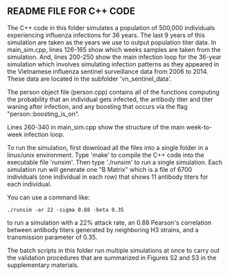 ## README FILE FOR C++ CODE

The C++ code in this folder simulates a population of 500,000 individuals experiencing influenza infections for 36 years.  The last 9 years of this simulation are taken as the years we use to output population titer data.  In main_sim.cpp, lines 126-165 show which weeks samples are taken from the simulation.  And, lines 200-250 show the main infection loop for the 36-year simulation which involves simulating infection patterns as they appeared in the Vietnamese influenza sentinel surveillance data from 2006 to 2014. These data are located in the subfolder 'vn_sentinel_data'.

The person object file (person.cpp) contains all of the functions computing the probability that an individual gets infected, the antibody titer and titer waning after infection, and any boosting that occurs via the flag "person::boosting_is_on".

Lines 260-340 in main_sim.cpp show the structure of the main week-to-week infection loop.

To run the simulation, first download all the files into a single folder in a linux/unix environment.  Type 'make' to compile the C++ code into the executable file 'runsim'.  Then type './runsim' to run a single simulation.  Each simulation run will generate one "B Matrix" which is a file of 6700 individuals (one individual in each row) that shows 11 antibody titers for each individual.

You can use a command like:

    ./runsim -ar 22 -sigma 0.88 -beta 0.35 

to run a simulation with a 22% attack rate, an 0.88 Pearson's correlation between antibody titers generated by neighboring H3 strains, and a transmission parameter of 0.35.

The batch scripts in this folder run multiple simulations at once to carry out the validation procedures that are summarized in Figures S2 and S3 in the supplementary materials. 